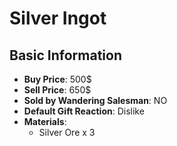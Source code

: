 # Silver Ingot

## Basic Information

- **Buy Price**: 500$
- **Sell Price**: 650$
- **Sold by Wandering Salesman**: NO
- **Default Gift Reaction**: Dislike
- **Materials**:
  - Silver Ore x 3